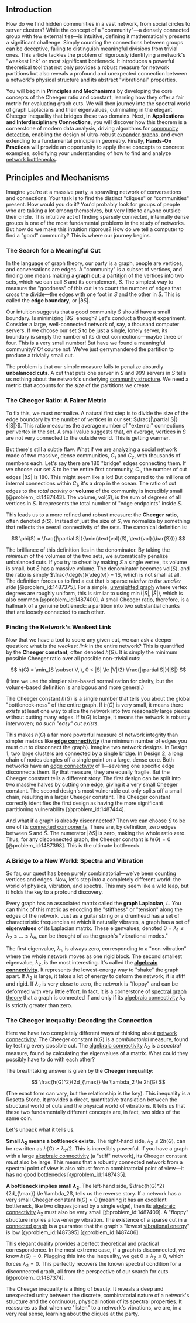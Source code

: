 ## Introduction
How do we find hidden communities in a vast network, from social circles to server clusters? While the concept of a "community"—a densely connected group with few external ties—is intuitive, defining it mathematically presents a significant challenge. Simply counting the connections between groups can be deceptive, failing to distinguish meaningful divisions from trivial ones. This article tackles the problem of rigorously identifying a network's "weakest link" or most significant bottleneck. It introduces a powerful theoretical tool that not only provides a robust measure for network partitions but also reveals a profound and unexpected connection between a network's physical structure and its abstract "vibrational" properties.

You will begin in **Principles and Mechanisms** by developing the core concepts of the Cheeger ratio and constant, learning how they offer a fair metric for evaluating graph cuts. We will then journey into the spectral world of graph Laplacians and their eigenvalues, culminating in the elegant Cheeger inequality that bridges these two domains. Next, in **Applications and Interdisciplinary Connections**, you will discover how this theorem is a cornerstone of modern data analysis, driving algorithms for [community detection](@article_id:143297), enabling the design of ultra-robust [expander graphs](@article_id:141319), and even extending to a fundamental principle in geometry. Finally, **Hands-On Practices** will provide an opportunity to apply these concepts to concrete examples, solidifying your understanding of how to find and analyze [network bottlenecks](@article_id:166524).

## Principles and Mechanisms

Imagine you're at a massive party, a sprawling network of conversations and connections. Your task is to find the distinct "cliques" or "communities" present. How would you do it? You'd probably look for groups of people who are talking a lot among themselves, but very little to anyone outside their circle. This intuitive act of finding sparsely connected, internally dense groups is one of the most fundamental problems in the study of networks. But how do we make this intuition rigorous? How do we tell a computer to find a "good" community? This is where our journey begins.

### The Search for a Meaningful Cut

In the language of graph theory, our party is a graph, people are vertices, and conversations are edges. A "community" is a subset of vertices, and finding one means making a **graph cut**: a partition of the vertices into two sets, which we can call $S$ and its complement, $\bar{S}$. The simplest way to measure the "goodness" of this cut is to count the number of edges that cross the divide—the edges with one foot in $S$ and the other in $\bar{S}$. This is called the **edge boundary**, or $|\partial S|$.

Our intuition suggests that a good community $S$ should have a small boundary. Is minimizing $|\partial S|$ enough? Let's conduct a thought experiment. Consider a large, well-connected network of, say, a thousand computer servers. If we choose our set $S$ to be just a single, lonely server, its boundary is simply the number of its direct connections—maybe three or four. This is a very small number! But have we found a meaningful community? Of course not. We've just gerrymandered the partition to produce a trivially small cut.

The problem is that our simple measure fails to penalize absurdly **unbalanced cuts**. A cut that puts one server in $S$ and 999 servers in $\bar{S}$ tells us nothing about the network's underlying [community structure](@article_id:153179). We need a metric that accounts for the *size* of the partitions we create.

### The Cheeger Ratio: A Fairer Metric

To fix this, we must normalize. A natural first step is to divide the size of the edge boundary by the number of vertices in our set: $\frac{|\partial S|}{|S|}$. This ratio measures the average number of "external" connections per vertex in the set. A small value suggests that, on average, vertices in $S$ are not very connected to the outside world. This is getting warmer.

But there's still a subtle flaw. What if we are analyzing a social network made of two massive, dense communities, $C_1$ and $C_2$, with thousands of members each. Let's say there are 180 "bridge" edges connecting them. If we choose our set $S$ to be the entire first community, $C_1$, the number of cut edges $|\partial S|$ is 180. This might seem like a lot! But compared to the millions of internal connections within $C_1$, it's a drop in the ocean. The ratio of cut edges to the *total activity* or **volume** of the community is incredibly small [@problem_id:1487443]. The volume, $\text{vol}(S)$, is the sum of degrees of all vertices in $S$. It represents the total number of "edge endpoints" inside $S$.

This leads us to a more refined and robust measure: the **Cheeger ratio**, often denoted $\phi(S)$. Instead of just the size of $S$, we normalize by something that reflects the overall connectivity of the sets. The canonical definition is:

$$
\phi(S) = \frac{|\partial S|}{\min(\text{vol}(S), \text{vol}(\bar{S}))}
$$

The brilliance of this definition lies in the denominator. By taking the *minimum* of the volumes of the two sets, we automatically penalize unbalanced cuts. If you try to cheat by making $S$ a single vertex, its volume is small, but $\bar{S}$ has a massive volume. The denominator becomes $\text{vol}(S)$, and the ratio is simply $\frac{\deg(v)}{\deg(v)} = 1$, which is not small at all. The definition forces us to find a cut that is sparse *relative to the smaller side* [@problem_id:1487375]. For a simple, [unweighted graph](@article_id:274574) where vertex degrees are roughly uniform, this is similar to using $\min(|S|, |\bar{S}|)$, which is also common [@problem_id:1487400]. A small Cheeger ratio, therefore, is a hallmark of a genuine bottleneck: a partition into two substantial chunks that are loosely connected to each other.

### Finding the Network's Weakest Link

Now that we have a tool to score any given cut, we can ask a deeper question: what is the *weakest link* in the entire network? This is quantified by the **Cheeger constant**, often denoted $h(G)$. It is simply the minimum possible Cheeger ratio over all possible non-trivial cuts:

$$
h(G) = \min_{S \subset V, \, 0 < |S| \le |V|/2} \frac{|\partial S|}{|S|}
$$

(Here we use the simpler size-based normalization for clarity, but the volume-based definition is analogous and more general.)

The Cheeger constant $h(G)$ is a single number that tells you about the global "bottleneck-ness" of the entire graph. If $h(G)$ is very small, it means there *exists* at least one way to slice the network into two reasonably large pieces without cutting many edges. If $h(G)$ is large, it means the network is robustly interwoven; *no such "easy" cut exists*.

This makes $h(G)$ a far more powerful measure of network integrity than simpler metrics like **[edge connectivity](@article_id:268019)** (the minimum number of edges you must cut to disconnect the graph). Imagine two network designs. In Design 1, two large clusters are connected by a single bridge. In Design 2, a long chain of nodes dangles off a single point on a large, dense core. Both networks have an [edge connectivity](@article_id:268019) of 1—severing one specific edge disconnects them. By that measure, they are equally fragile. But the Cheeger constant tells a different story. The first design can be split into two massive halves by cutting one edge, giving it a very small Cheeger constant. The second design's most vulnerable cut only splits off a small chain, resulting in a larger Cheeger constant. The Cheeger constant correctly identifies the first design as having the more significant partitioning vulnerability [@problem_id:1487444].

And what if a graph is already disconnected? Then we can choose $S$ to be one of its [connected components](@article_id:141387). There are, by definition, zero edges between $S$ and $\bar{S}$. The numerator $|\partial S|$ is zero, making the whole ratio zero. Thus, for any disconnected graph, the Cheeger constant is $h(G)=0$ [@problem_id:1487398]. This is the ultimate bottleneck.

### A Bridge to a New World: Spectra and Vibration

So far, our quest has been purely combinatorial—we’ve been counting vertices and edges. Now, let's step into a completely different world: the world of physics, vibration, and spectra. This may seem like a wild leap, but it holds the key to a profound discovery.

Every graph has an associated matrix called the **graph Laplacian**, $L$. You can think of this matrix as encoding the "stiffness" or "tension" along the edges of the network. Just as a guitar string or a drumhead has a set of characteristic frequencies at which it naturally vibrates, a graph has a set of **eigenvalues** of its Laplacian matrix. These eigenvalues, denoted $0 = \lambda_1 \le \lambda_2 \le \dots \le \lambda_n$, can be thought of as the graph's "vibrational modes."

The first eigenvalue, $\lambda_1$, is always zero, corresponding to a "non-vibration" where the whole network moves as one rigid block. The second smallest eigenvalue, $\lambda_2$, is the most interesting. It's called the **[algebraic connectivity](@article_id:152268)**. It represents the lowest-energy way to "shake" the graph apart. If $\lambda_2$ is large, it takes a lot of energy to deform the network; it is stiff and rigid. If $\lambda_2$ is very close to zero, the network is "floppy" and can be deformed with very little effort. In fact, it is a cornerstone of [spectral graph theory](@article_id:149904) that a graph is connected if and only if its [algebraic connectivity](@article_id:152268) $\lambda_2$ is strictly greater than zero.

### The Cheeger Inequality: Decoding the Connection

Here we have two completely different ways of thinking about [network connectivity](@article_id:148791). The Cheeger constant $h(G)$ is a *combinatorial* measure, found by testing every possible cut. The [algebraic connectivity](@article_id:152268) $\lambda_2$ is a *spectral* measure, found by calculating the eigenvalues of a matrix. What could they possibly have to do with each other?

The breathtaking answer is given by the **Cheeger inequality**:

$$
\frac{h(G)^2}{2d_{\max}} \le \lambda_2 \le 2h(G)
$$

(The exact form can vary, but the relationship is the key). This inequality is a Rosetta Stone. It provides a direct, quantitative translation between the structural world of cuts and the physical world of vibrations. It tells us that these two fundamentally different concepts are, in fact, two sides of the same coin.

Let's unpack what it tells us.

**Small $\lambda_2$ means a bottleneck exists.** The right-hand side, $\lambda_2 \le 2h(G)$, can be rewritten as $h(G) \ge \lambda_2 / 2$. This is incredibly powerful. If you have a graph with a large [algebraic connectivity](@article_id:152268) (a "stiff" network), its Cheeger constant *must* also be large. This means that a robustly connected network from a spectral point of view is also robust from a combinatorial point of view—it has no good bottlenecks [@problem_id:1487435].

**A bottleneck implies small $\lambda_2$.** The left-hand side, $\frac{h(G)^2}{2d_{\max}} \le \lambda_2$, tells us the reverse story. If a network has a very small Cheeger constant $h(G) \approx 0$ (meaning it has an excellent bottleneck, like two cliques joined by a single edge), then its [algebraic connectivity](@article_id:152268) $\lambda_2$ must also be very small [@problem_id:1487409]. A "floppy" structure implies a low-energy vibration. The existence of a sparse cut in a [connected graph](@article_id:261237) is a guarantee that the graph's "lowest [vibrational energy](@article_id:157415)" is low [@problem_id:1487395] [@problem_id:1487406].

This elegant duality provides a perfect theoretical and practical correspondence. In the most extreme case, if a graph is disconnected, we know $h(G)=0$. Plugging this into the inequality, we get $0 \le \lambda_2 \le 0$, which forces $\lambda_2=0$. This perfectly recovers the known spectral condition for a disconnected graph, all from the perspective of our search for cuts [@problem_id:1487374].

The Cheeger inequality is a thing of beauty. It reveals a deep and unexpected unity between the discrete, combinatorial nature of a network's structure and the continuous, physical notion of its spectral properties. It reassures us that when we "listen" to a network's vibrations, we are, in a very real sense, learning about the cliques at the party.